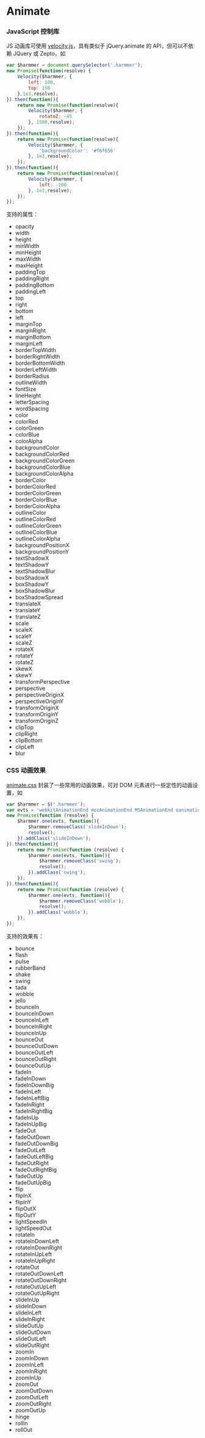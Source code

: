 # Animate

### JavaScript 控制库

JS 动画库可使用 [velocity.js](https://github.com/julianshapiro/velocity)，具有类似于 jQuery.animate 的 API，但可以不依赖 JQuery 或 Zepto，如

```javascript
var $harmmer = document.querySelector('.harmmer');
new Promise(function(resolve) {
    Velocity($harmmer, {
        left: 100,
        top: 150
    },1e3,resolve);
}).then(function(){
    return new Promise(function(resolve){
        Velocity($harmmer, {
            rotateZ: -45
        }, 1500,resolve);
    });
}).then(function(){
    return new Promise(function(resolve){
        Velocity($harmmer, {
            'backgroundColor': '#f6f656'
        }, 1e3,resolve);
    });
}).then(function(){
    return new Promise(function(resolve){
        Velocity($harmmer, {
            left: -200
        }, 1e3,resolve);
    });
});
```

支持的属性：

 - opacity
 - width
 - height
 - minWidth
 - minHeight
 - maxWidth
 - maxHeight
 - paddingTop
 - paddingRight
 - paddingBottom
 - paddingLeft
 - top
 - right
 - bottom
 - left
 - marginTop
 - marginRight
 - marginBottom
 - marginLeft
 - borderTopWidth
 - borderRightWidth
 - borderBottomWidth
 - borderLeftWidth
 - borderRadius
 - outlineWidth
 - fontSize
 - lineHeight
 - letterSpacing
 - wordSpacing
 - color
 - colorRed
 - colorGreen
 - colorBlue
 - colorAlpha
 - backgroundColor
 - backgroundColorRed
 - backgroundColorGreen
 - backgroundColorBlue
 - backgroundColorAlpha
 - borderColor
 - borderColorRed
 - borderColorGreen
 - borderColorBlue
 - borderColorAlpha
 - outlineColor
 - outlineColorRed
 - outlineColorGreen
 - outlineColorBlue
 - outlineColorAlpha
 - backgroundPositionX
 - backgroundPositionY
 - textShadowX
 - textShadowY
 - textShadowBlur
 - boxShadowX
 - boxShadowY
 - boxShadowBlur
 - boxShadowSpread
 - translateX
 - translateY
 - translateZ
 - scale
 - scaleX
 - scaleY
 - scaleZ
 - rotateX
 - rotateY
 - rotateZ
 - skewX
 - skewY
 - transformPerspective
 - perspective
 - perspectiveOriginX
 - perspectiveOriginY
 - transformOriginX
 - transformOriginY
 - transformOriginZ
 - clipTop
 - clipRight
 - clipBottom
 - clipLeft
 - blur

### CSS 动画效果

[animate.css](https://github.com/daneden/animate.css) 封装了一些常用的动画效果，可对 DOM 元素进行一些定性的动画设置，如

```javascript
var $harmmer = $('.harmmer');
var evts = 'webkitAnimationEnd mozAnimationEnd MSAnimationEnd oanimationend animationend';
new Promise(function (resolve) {
    $harmmer.one(evts, function(){
        $harmmer.removeClass('slideInDown');
        resolve();
    }).addClass('slideInDown');
}).then(function(){
    return new Promise(function (resolve) {
        $harmmer.one(evts, function(){
            $harmmer.removeClass('swing');
            resolve();
        }).addClass('swing');
    });
}).then(function(){
    return new Promise(function (resolve) {
        $harmmer.one(evts, function(){
            $harmmer.removeClass('wobble');
            resolve();
        }).addClass('wobble');
    });
});
```

支持的效果有：

 - bounce
 - flash
 - pulse
 - rubberBand
 - shake
 - swing
 - tada
 - wobble
 - jello
 - bounceIn
 - bounceInDown
 - bounceInLeft
 - bounceInRight
 - bounceInUp
 - bounceOut
 - bounceOutDown
 - bounceOutLeft
 - bounceOutRight
 - bounceOutUp
 - fadeIn
 - fadeInDown
 - fadeInDownBig
 - fadeInLeft
 - fadeInLeftBig
 - fadeInRight
 - fadeInRightBig
 - fadeInUp
 - fadeInUpBig
 - fadeOut
 - fadeOutDown
 - fadeOutDownBig
 - fadeOutLeft
 - fadeOutLeftBig
 - fadeOutRight
 - fadeOutRightBig
 - fadeOutUp
 - fadeOutUpBig
 - flip
 - flipInX
 - flipInY
 - flipOutX
 - flipOutY
 - lightSpeedIn
 - lightSpeedOut
 - rotateIn
 - rotateInDownLeft
 - rotateInDownRight
 - rotateInUpLeft
 - rotateInUpRight
 - rotateOut
 - rotateOutDownLeft
 - rotateOutDownRight
 - rotateOutUpLeft
 - rotateOutUpRight
 - slideInUp
 - slideInDown
 - slideInLeft
 - slideInRight
 - slideOutUp
 - slideOutDown
 - slideOutLeft
 - slideOutRight
 - zoomIn
 - zoomInDown
 - zoomInLeft
 - zoomInRight
 - zoomInUp
 - zoomOut
 - zoomOutDown
 - zoomOutLeft
 - zoomOutRight
 - zoomOutUp
 - hinge
 - rollIn
 - rollOut